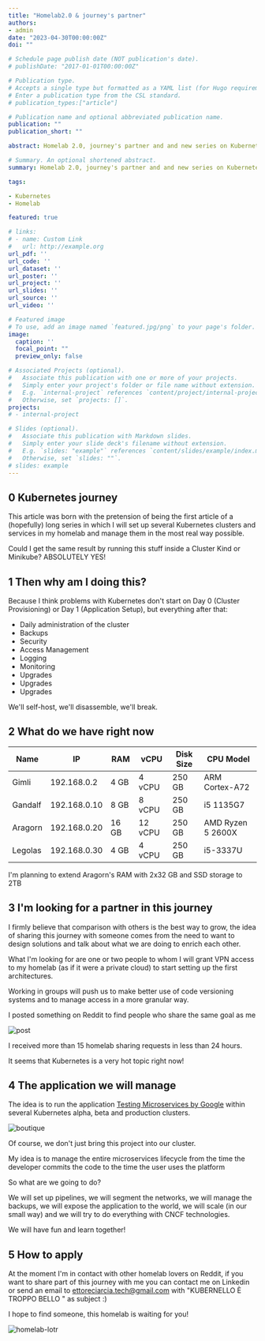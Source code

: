 ```yaml
---
title: "Homelab2.0 & journey's partner"
authors:
- admin
date: "2023-04-30T00:00:00Z"
doi: ""

# Schedule page publish date (NOT publication's date).
# publishDate: "2017-01-01T00:00:00Z"

# Publication type.
# Accepts a single type but formatted as a YAML list (for Hugo requirements).
# Enter a publication type from the CSL standard.
# publication_types:["article"]

# Publication name and optional abbreviated publication name.
publication: ""
publication_short: ""

abstract: Homelab 2.0, journey's partner and and new series on Kubernetes

# Summary. An optional shortened abstract.
summary: Homelab 2.0, journey's partner and and new series on Kubernetes

tags:

- Kubernetes
- Homelab

featured: true

# links:
# - name: Custom Link
#   url: http://example.org
url_pdf: ''
url_code: ''
url_dataset: ''
url_poster: ''
url_project: ''
url_slides: ''
url_source: ''
url_video: ''

# Featured image
# To use, add an image named `featured.jpg/png` to your page's folder. 
image:
  caption: ''
  focal_point: ""
  preview_only: false

# Associated Projects (optional).
#   Associate this publication with one or more of your projects.
#   Simply enter your project's folder or file name without extension.
#   E.g. `internal-project` references `content/project/internal-project/index.md`.
#   Otherwise, set `projects: []`.
projects:
# - internal-project

# Slides (optional).
#   Associate this publication with Markdown slides.
#   Simply enter your slide deck's filename without extension.
#   E.g. `slides: "example"` references `content/slides/example/index.md`.
#   Otherwise, set `slides: ""`.
# slides: example
---
```


## **0 Kubernetes journey**

This article was born with the pretension of being the first article of a (hopefully) long series in which I will set up several Kubernetes clusters and services in my homelab and manage them in the most real way possible.

Could I get the same result by running this stuff inside a Cluster Kind or Minikube? ABSOLUTELY YES!

## **1 Then why am I doing this?**

Because I think problems with Kubernetes don't start on Day 0 (Cluster Provisioning) or Day 1 (Application Setup), but everything after that:


- Daily administration of the cluster
- Backups
- Security
- Access Management
- Logging
- Monitoring
- Upgrades
- Upgrades
- Upgrades


We'll self-host, we'll disassemble, we'll break.

## **2 What do we have right now**

|  Name	|  IP	|  RAM	|  vCPU	| Disk Size | CPU Model	|
|---	|---	|---	|---	|---	|---	|
| Gimli     |  192.168.0.2 |  4 GB  |  4 vCPU  |  250 GB   |  ARM Cortex-A72       | 
| Gandalf	|  192.168.0.10	|  8 GB	 |  8 vCPU	|  250 GB   |  i5 1135G7	        | 
| Aragorn 	|  192.168.0.20	|  16 GB | 12 vCPU 	|  250 GB	|  AMD Ryzen 5 2600X	|  
| Legolas	|  192.168.0.30	|  4 GB	 |  4 vCPU  |  250 GB	|  i5-3337U 	        |  


I'm planning to extend Aragorn's RAM with 2x32 GB and SSD storage to 2TB


## **3 I'm looking for a partner in this journey**

I firmly believe that comparison with others is the best way to grow, the idea of ​​sharing this journey with someone comes from the need to want to design solutions and talk about what we are doing to enrich each other.

What I'm looking for are one or two people to whom I will grant VPN access to my homelab (as if it were a private cloud) to start setting up the first architectures.

Working in groups will push us to make better use of code versioning systems and to manage access in a more granular way.


I posted something on Reddit to find people who share the same goal as me

![post](reddit2.png)


I received more than 15 homelab sharing requests in less than 24 hours.

It seems that Kubernetes is a very hot topic right now!

## **4 The application we will manage**

The idea is to run the application [Testing Microservices by Google](https://github.com/GoogleCloudPlatform/microservices-demo) within several Kubernetes alpha, beta and production clusters.

![boutique](boutique.png)


Of course, we don't just bring this project into our cluster.

My idea is to manage the entire microservices lifecycle from the time the developer commits the code to the time the user uses the platform

So what are we going to do?


We will set up pipelines, we will segment the networks, we will manage the backups, we will expose the application to the world, we will scale (in our small way) and we will try to do everything with CNCF technologies.

We will have fun and learn together!

## **5 How to apply**

At the moment I'm in contact with other homelab lovers on Reddit, if you want to share part of this journey with me you can contact me on Linkedin or send an email to ettoreciarcia.tech@gmail.com with "KUBERNELLO È TROPPO BELLO " as subject :)

I hope to find someone, this homelab is waiting for you!

![homelab-lotr](homelab-lotr.png)